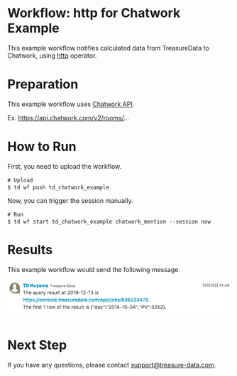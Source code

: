# Workflow: http for Chatwork Example

This example workflow notifies calculated data from TreasureData to Chatwork, using [http](http://docs.digdag.io/operators/http.html) operator.

# Preparation

This example workflow uses [Chatwork API](http://developer.chatwork.com/ja/endpoints.html).

Ex. https://api.chatwork.com/v2/rooms/...


# How to Run

First, you need to upload the workflow.

    # Upload
    $ td wf push td_chatwork_example

Now, you can trigger the session manually.
    
    # Run
    $ td wf start td_chatwork_example chatwork_mention --session now

# Results

This example workflow would send the following message.

![chatwork](chatwork_message.png)
    
# Next Step

If you have any questions, please contact support@treasure-data.com.
